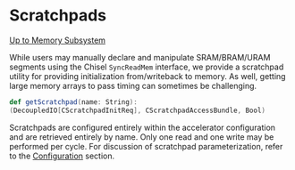 # Scratchpads

[Up to Memory Subsystem](c_memory.md)

While users may manually declare and manipulate SRAM/BRAM/URAM segments using the Chisel `SyncReadMem` interface, we
provide a scratchpad utility for providing initialization from/writeback to memory. As well, getting large memory arrays
to pass timing can sometimes be challenging.

```scala
def getScratchpad(name: String):
(DecoupledIO[CScratchpadInitReq], CScratchpadAccessBundle, Bool)
```

Scratchpads are configured entirely within the accelerator configuration and are retrieved entirely by name.
Only one read and one write may be performed per cycle.
For discussion of scratchpad parameterization, refer to the [Configuration](c_config.md) section.